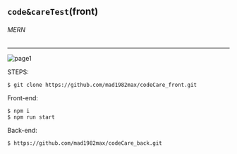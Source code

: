 ## `code&careTest`(front)

###### MERN
***

![page1](http://drive.google.com/uc?export=view&id=12yFUqUtQyFok6k57ryXYt4_xZ2tym3yE)

STEPS:

	$ git clone https://github.com/mad1982max/codeCare_front.git

Front-end:

	$ npm i
	$ npm run start

Back-end:

	$ https://github.com/mad1982max/codeCare_back.git



